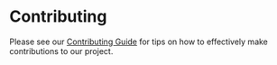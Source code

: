 # Contributing

Please see our [Contributing Guide](https://github.com/bolderflight/contributing) for tips on how to effectively make contributions to our project.
